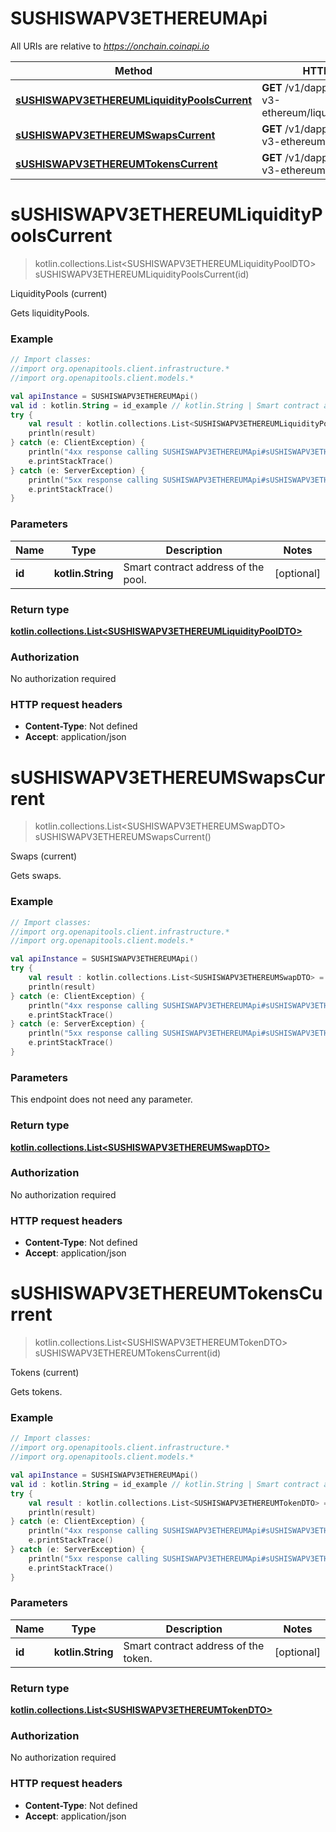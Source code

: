 # SUSHISWAPV3ETHEREUMApi

All URIs are relative to *https://onchain.coinapi.io*

Method | HTTP request | Description
------------- | ------------- | -------------
[**sUSHISWAPV3ETHEREUMLiquidityPoolsCurrent**](SUSHISWAPV3ETHEREUMApi.md#sUSHISWAPV3ETHEREUMLiquidityPoolsCurrent) | **GET** /v1/dapps/sushiswap-v3-ethereum/liquidityPools/current | LiquidityPools (current)
[**sUSHISWAPV3ETHEREUMSwapsCurrent**](SUSHISWAPV3ETHEREUMApi.md#sUSHISWAPV3ETHEREUMSwapsCurrent) | **GET** /v1/dapps/sushiswap-v3-ethereum/swaps/current | Swaps (current)
[**sUSHISWAPV3ETHEREUMTokensCurrent**](SUSHISWAPV3ETHEREUMApi.md#sUSHISWAPV3ETHEREUMTokensCurrent) | **GET** /v1/dapps/sushiswap-v3-ethereum/tokens/current | Tokens (current)


<a id="sUSHISWAPV3ETHEREUMLiquidityPoolsCurrent"></a>
# **sUSHISWAPV3ETHEREUMLiquidityPoolsCurrent**
> kotlin.collections.List&lt;SUSHISWAPV3ETHEREUMLiquidityPoolDTO&gt; sUSHISWAPV3ETHEREUMLiquidityPoolsCurrent(id)

LiquidityPools (current)

Gets liquidityPools.

### Example
```kotlin
// Import classes:
//import org.openapitools.client.infrastructure.*
//import org.openapitools.client.models.*

val apiInstance = SUSHISWAPV3ETHEREUMApi()
val id : kotlin.String = id_example // kotlin.String | Smart contract address of the pool.
try {
    val result : kotlin.collections.List<SUSHISWAPV3ETHEREUMLiquidityPoolDTO> = apiInstance.sUSHISWAPV3ETHEREUMLiquidityPoolsCurrent(id)
    println(result)
} catch (e: ClientException) {
    println("4xx response calling SUSHISWAPV3ETHEREUMApi#sUSHISWAPV3ETHEREUMLiquidityPoolsCurrent")
    e.printStackTrace()
} catch (e: ServerException) {
    println("5xx response calling SUSHISWAPV3ETHEREUMApi#sUSHISWAPV3ETHEREUMLiquidityPoolsCurrent")
    e.printStackTrace()
}
```

### Parameters

Name | Type | Description  | Notes
------------- | ------------- | ------------- | -------------
 **id** | **kotlin.String**| Smart contract address of the pool. | [optional]

### Return type

[**kotlin.collections.List&lt;SUSHISWAPV3ETHEREUMLiquidityPoolDTO&gt;**](SUSHISWAPV3ETHEREUMLiquidityPoolDTO.md)

### Authorization

No authorization required

### HTTP request headers

 - **Content-Type**: Not defined
 - **Accept**: application/json

<a id="sUSHISWAPV3ETHEREUMSwapsCurrent"></a>
# **sUSHISWAPV3ETHEREUMSwapsCurrent**
> kotlin.collections.List&lt;SUSHISWAPV3ETHEREUMSwapDTO&gt; sUSHISWAPV3ETHEREUMSwapsCurrent()

Swaps (current)

Gets swaps.

### Example
```kotlin
// Import classes:
//import org.openapitools.client.infrastructure.*
//import org.openapitools.client.models.*

val apiInstance = SUSHISWAPV3ETHEREUMApi()
try {
    val result : kotlin.collections.List<SUSHISWAPV3ETHEREUMSwapDTO> = apiInstance.sUSHISWAPV3ETHEREUMSwapsCurrent()
    println(result)
} catch (e: ClientException) {
    println("4xx response calling SUSHISWAPV3ETHEREUMApi#sUSHISWAPV3ETHEREUMSwapsCurrent")
    e.printStackTrace()
} catch (e: ServerException) {
    println("5xx response calling SUSHISWAPV3ETHEREUMApi#sUSHISWAPV3ETHEREUMSwapsCurrent")
    e.printStackTrace()
}
```

### Parameters
This endpoint does not need any parameter.

### Return type

[**kotlin.collections.List&lt;SUSHISWAPV3ETHEREUMSwapDTO&gt;**](SUSHISWAPV3ETHEREUMSwapDTO.md)

### Authorization

No authorization required

### HTTP request headers

 - **Content-Type**: Not defined
 - **Accept**: application/json

<a id="sUSHISWAPV3ETHEREUMTokensCurrent"></a>
# **sUSHISWAPV3ETHEREUMTokensCurrent**
> kotlin.collections.List&lt;SUSHISWAPV3ETHEREUMTokenDTO&gt; sUSHISWAPV3ETHEREUMTokensCurrent(id)

Tokens (current)

Gets tokens.

### Example
```kotlin
// Import classes:
//import org.openapitools.client.infrastructure.*
//import org.openapitools.client.models.*

val apiInstance = SUSHISWAPV3ETHEREUMApi()
val id : kotlin.String = id_example // kotlin.String | Smart contract address of the token.
try {
    val result : kotlin.collections.List<SUSHISWAPV3ETHEREUMTokenDTO> = apiInstance.sUSHISWAPV3ETHEREUMTokensCurrent(id)
    println(result)
} catch (e: ClientException) {
    println("4xx response calling SUSHISWAPV3ETHEREUMApi#sUSHISWAPV3ETHEREUMTokensCurrent")
    e.printStackTrace()
} catch (e: ServerException) {
    println("5xx response calling SUSHISWAPV3ETHEREUMApi#sUSHISWAPV3ETHEREUMTokensCurrent")
    e.printStackTrace()
}
```

### Parameters

Name | Type | Description  | Notes
------------- | ------------- | ------------- | -------------
 **id** | **kotlin.String**| Smart contract address of the token. | [optional]

### Return type

[**kotlin.collections.List&lt;SUSHISWAPV3ETHEREUMTokenDTO&gt;**](SUSHISWAPV3ETHEREUMTokenDTO.md)

### Authorization

No authorization required

### HTTP request headers

 - **Content-Type**: Not defined
 - **Accept**: application/json

